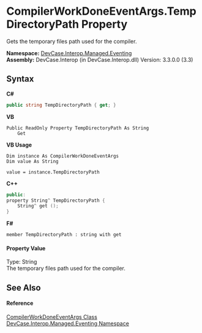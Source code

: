 # CompilerWorkDoneEventArgs.TempDirectoryPath Property 
 

Gets the temporary files path used for the compiler.

**Namespace:**&nbsp;<a href="N_DevCase_Interop_Managed_Eventing">DevCase.Interop.Managed.Eventing</a><br />**Assembly:**&nbsp;DevCase.Interop (in DevCase.Interop.dll) Version: 3.3.0.0 (3.3)

## Syntax

**C#**<br />
``` C#
public string TempDirectoryPath { get; }
```

**VB**<br />
``` VB
Public ReadOnly Property TempDirectoryPath As String
	Get
```

**VB Usage**<br />
``` VB Usage
Dim instance As CompilerWorkDoneEventArgs
Dim value As String

value = instance.TempDirectoryPath

```

**C++**<br />
``` C++
public:
property String^ TempDirectoryPath {
	String^ get ();
}
```

**F#**<br />
``` F#
member TempDirectoryPath : string with get

```


#### Property Value
Type: String<br />The temporary files path used for the compiler.

## See Also


#### Reference
<a href="T_DevCase_Interop_Managed_Eventing_CompilerWorkDoneEventArgs">CompilerWorkDoneEventArgs Class</a><br /><a href="N_DevCase_Interop_Managed_Eventing">DevCase.Interop.Managed.Eventing Namespace</a><br />
